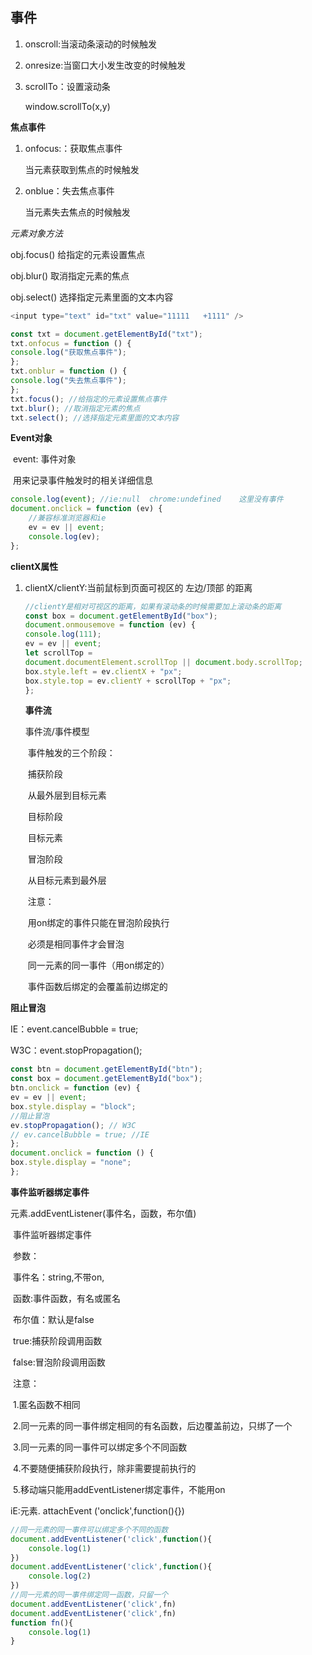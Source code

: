 ## 事件

1. onscroll:当滚动条滚动的时候触发

2. onresize:当窗口大小发生改变的时候触发

3. scrollTo：设置滚动条

   window.scrollTo(x,y)

**焦点事件**

1. onfocus:：获取焦点事件

   当元素获取到焦点的时候触发

2. onblue：失去焦点事件

   当元素失去焦点的时候触发

*元素对象方法*

obj.focus() 给指定的元素设置焦点

obj.blur() 取消指定元素的焦点

 obj.select() 选择指定元素里面的文本内容

````javascript
<input type="text" id="txt" value="11111   +1111" />

const txt = document.getElementById("txt");
txt.onfocus = function () {
console.log("获取焦点事件");
};
txt.onblur = function () {
console.log("失去焦点事件");
};
txt.focus(); //给指定的元素设置焦点事件
txt.blur(); //取消指定元素的焦点
txt.select(); //选择指定元素里面的文本内容
````

**Event对象**

​	event: 事件对象

​    用来记录事件触发时的相关详细信息

````javascript
console.log(event); //ie:null  chrome:undefined    这里没有事件
document.onclick = function (ev) {
    //兼容标准浏览器和ie
    ev = ev || event;
    console.log(ev);
};
````

 **clientX属性**

1. clientX/clientY:当前鼠标到页面可视区的 左边/顶部 的距离

   ```javascript
   //clientY是相对可视区的距离，如果有滚动条的时候需要加上滚动条的距离
   const box = document.getElementById("box");
   document.onmousemove = function (ev) {
   console.log(111);
   ev = ev || event;
   let scrollTop =
   document.documentElement.scrollTop || document.body.scrollTop;
   box.style.left = ev.clientX + "px";
   box.style.top = ev.clientY + scrollTop + "px";
   };
   ```

   **事件流**

    事件流/事件模型

   ​          事件触发的三个阶段：

   ​            捕获阶段

   ​              从最外层到目标元素

   ​            目标阶段

   ​              目标元素

   ​            冒泡阶段

   ​              从目标元素到最外层

   ​          注意：

   ​          用on绑定的事件只能在冒泡阶段执行

   ​          必须是相同事件才会冒泡

   ​          同一元素的同一事件（用on绑定的）

   ​          事件函数后绑定的会覆盖前边绑定的

**阻止冒泡**

  IE：event.cancelBubble = true;  

  W3C：event.stopPropagation();

````javascript
const btn = document.getElementById("btn");
const box = document.getElementById("box");
btn.onclick = function (ev) {
ev = ev || event;
box.style.display = "block";
//阻止冒泡
ev.stopPropagation(); // W3C
// ev.cancelBubble = true; //IE
};
document.onclick = function () {
box.style.display = "none";
};
````

**事件监听器绑定事件**

元素.addEventListener(事件名，函数，布尔值)

​        事件监听器绑定事件

​        参数：

​          事件名：string,不带on,

​          函数:事件函数，有名或匿名

​          布尔值：默认是false

​            true:捕获阶段调用函数

​            false:冒泡阶段调用函数

​        注意：

​          1.匿名函数不相同

​          2.同一元素的同一事件绑定相同的有名函数，后边覆盖前边，只绑了一个

​          3.同一元素的同一事件可以绑定多个不同函数

​          4.不要随便捕获阶段执行，除非需要提前执行的

​          5.移动端只能用addEventListener绑定事件，不能用on

iE:元素. attachEvent  ('onclick',function(){})

````javascript
//同一元素的同一事件可以绑定多个不同的函数
document.addEventListener('click',function(){
    console.log(1)
})
document.addEventListener('click',function(){
    console.log(2)
})
//同一元素的同一事件绑定同一函数，只留一个
document.addEventListener('click',fn)
document.addEventListener('click',fn)
function fn(){
    console.log(1)
}
````

